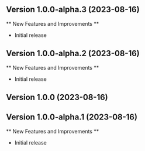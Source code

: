 
## Version 1.0.0-alpha.3 (2023-08-16)

** New Features and Improvements **

- Initial release

## Version 1.0.0-alpha.2 (2023-08-16)

** New Features and Improvements **

- Initial release

## Version 1.0.0 (2023-08-16)

## Version 1.0.0-alpha.1 (2023-08-16)

** New Features and Improvements **

- Initial release
